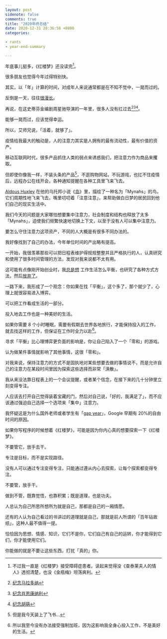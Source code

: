 ```yaml
---
layout: post
sidenote: false
comments: true
title: "2020年终总结"
date: 2020-12-31 20:36:58 +0800
categories:

- rants
- year-end-summary

---
```


年底事儿挺多，《红楼梦》还没读完[^0]。

很多朋友也觉得今年过得特别快。

其实，以「年」计算的时间，对成年人来说通常都是在不知不觉中，一晃而过的。

反倒是一天，往往[很漫长](https://lenciel.com/2016/05/but-does-it-float/)。

再说，在这史蒂芬金编剧周星驰导演的一年里，很多人没有扛过去[^1][^2][^3]。

能够一晃而过，应该觉得幸运。

所以，艾师兄说，「活着，就够了」。

疫情给我最大的触动是，人的注意力其实是人拥有的最有流动性，最有价值的资产。

移动互联网时代，很多产品抓住人类的弱点来诱惑我们，把注意力作为商品来攫取。

但即使你像我一样，不装头条的产品[^4]，不逛购物网站，不玩游戏，也扛不住疫情后，远程办公在线开会，各种通知提醒在各种工具里飞来飞去。

[Aldous Huxley](https://en.wikipedia.org/wiki/Aldous_Huxley) 在他的乌托邦小说《[岛](https://book.douban.com/subject/30174065/)》里，描绘了一种名为「Mynahs」的鸟，它们周期性地飞来飞去，嘴里叨叨着「注意注意」，来帮助做白日梦的居民回到他们自己的现实生活中。

我们今天的问题是大家哪怕想要集中注意力，社会制度和结构也释放了太多「Mynahs」，迫使我们频繁快速地切换上下文，以至于没有人可以集中注意力。

要怎么守住注意力这项资产，不同的人大概是有很多不同办法的。

我好像找到了自己的办法，今年单位时间的产出略有提高。

一开始，我很羡慕那些可以把日程表维护得规规整整并且严格执行的人，认真研究和使用了很多时间管理的方法，发现对我来说都不太有用。

这可能有点像刚开始创业时，我[总是想](https://lenciel.com/2015/10/the-myth-of-work-life-balance/) 工作生活怎么平衡，也研究了各种方式方法，然后[放弃了](https://lenciel.com/2015/10/the-solution-of-work-life-balance/)。

一路下来，我形成了一个观念：你如果在找「平衡」，这个多了，那个就少了，心理上就很容易进入博弈。

可以把工作看成生活的一部分。

投入地去工作也是一种美好的生活。

如果你需要 8 个小时睡眠，需要有假期去世界各地旅行，才能保持投入的工作，就去找这样的工作，但保证在工作时全力以赴[^5]。

寻求「平衡」比心理博弈更负面的影响是，你让自己陷入了一个「零和」的游戏。

认为做某件事情就影响了其他事情，这很「零和」。

对我来说，保持注意力的方式不是固执地对某些想要去做的事情说不，而是允许自己的注意力在某段时间里因为探索这些选择而非常「涣散」。

我从来没法靠日程表上的一个会议提醒，或者某个信念，在接下来的几十分钟里立刻变得专注。

人应该去打开自己觉得装着宝藏的门，然后对自己说，「好的，我满足了」，而不应该通过强迫自己选择一个选项来「集中」注意力。

我怀疑这是为什么国外老师或者学生有「[gap year](https://en.wikipedia.org/wiki/Gap_year#:~:text=A%20gap%20year%2C%20also%20known,some%20type%20of%20regular%20work)」，Google 早期有 20%的自由时间的原因。

如果你写程序的时候想着《红楼梦》，可能是因为你内心真的想要探索一下《红楼梦》。

不要管它，放手去干。

专注是目标，而不是实现路径。

没有人可以通过专注变得专注，只能通过遵从内心去探索，让每个探索都变得专注。

不要管，放手干。

做到不管，既靠觉悟，也靠积累；既是道理，也是功夫。

人总认为自己所思所想所为就是自己，那都是自己的一厢情愿。

还有的人认为自己看过的书讲过的道理就是自己，那就是前人所谓的「百年钻故纸」，这种人最不值得一提。

恰恰因为思想、情感、知识，它们不是你，它们自己有自己的运转，你才能得到它们，你才能使用它们。

你能做的就是不要让这些东西，打扰「真的」你。

[^0]: 不过我一直是《红楼梦》接受障碍症患者。读起来觉得没《查泰莱夫人的情人》透彻清楚，也没《金瓶梅》坦荡爽利。
[^1]: [纪念马拉多纳](https://lenciel.com/2020/11/rip-diego-maradona/)
[^2]: [纪念肖恩康纳利](https://lenciel.com/2020/10/rip-sir-thomas-sean-connery/)
[^3]: [纪念胡萌](https://lenciel.com/2020/03/hu-meng/)
[^4]: 但是我今天装上了飞书…
[^5]: 所以我至今没有办法接受强制加班，因为这影响我全身心投入工作，不是美好的生活。